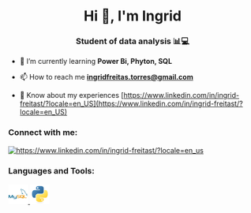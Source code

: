 <h1 align="center">Hi 👋, I'm Ingrid</h1>
<h3 align="center">Student of data analysis 📊💻</h3>

- 🌱 I’m currently learning **Power Bi, Phyton, SQL**

- 📫 How to reach me **ingridfreitas.torres@gmail.com**

- 📄 Know about my experiences [https://www.linkedin.com/in/ingrid-freitast/?locale=en_US](https://www.linkedin.com/in/ingrid-freitast/?locale=en_US)

<h3 align="left">Connect with me:</h3>
<p align="left">
<a href="https://linkedin.com/in/https://www.linkedin.com/in/ingrid-freitast/?locale=en_us" target="blank"><img align="center" src="https://raw.githubusercontent.com/rahuldkjain/github-profile-readme-generator/master/src/images/icons/Social/linked-in-alt.svg" alt="https://www.linkedin.com/in/ingrid-freitast/?locale=en_us" height="30" width="40" /></a>
</p>

<h3 align="left">Languages and Tools:</h3>
<p align="left"> <a href="https://www.mysql.com/" target="_blank" rel="noreferrer"> <img src="https://raw.githubusercontent.com/devicons/devicon/master/icons/mysql/mysql-original-wordmark.svg" alt="mysql" width="40" height="40"/> </a> <a href="https://www.python.org" target="_blank" rel="noreferrer"> <img src="https://raw.githubusercontent.com/devicons/devicon/master/icons/python/python-original.svg" alt="python" width="40" height="40"/> </a> </p>
